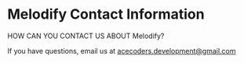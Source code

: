 # Melodify Contact Information

HOW CAN YOU CONTACT US ABOUT Melodify?

If you have questions, email us at acecoders.development@gmail.com
